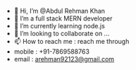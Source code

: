 - 👋 Hi, I’m @Abdul Rehman Khan
- 👀 I’m a full stack MERN developer
- 🌱 I’m currently learning node.js
- 💞️ I’m looking to collaborate on ...
- 📫 How to reach me : reach me through 
- mobile : +91-7869588763
- email : arehman92123@gmail.com

<!---
Abdul-ithub/Abdul-ithub is a ✨ special ✨ repository because its `README.md` (this file) appears on your GitHub profile.
You can click the Preview link to take a look at your changes.
--->
